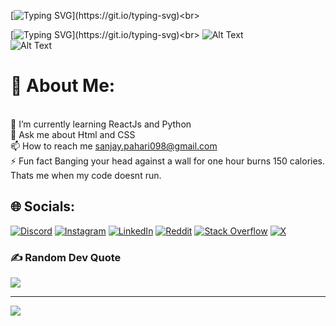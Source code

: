 [![Typing SVG](https://readme-typing-svg.demolab.com/?lines=Welcome+To+Sanjay's+Profile.)](https://git.io/typing-svg)<br>

[![Typing SVG](https://readme-typing-svg.demolab.com/?lines=私のプロフィールへようこそ.)](https://git.io/typing-svg)<br>
![Alt Text](https://media.giphy.com/media/sBHB9Y0s0YuVq/giphy.gif)<br>
![Alt Text](https://i.giphy.com/media/v1.Y2lkPTc5MGI3NjExNzB3Z2dqazNrZGRsN3VmcThzODIwY2wzc2swOWRpNXJ4cG4xcWZyZCZlcD12MV9pbnRlcm5hbF9naWZfYnlfaWQmY3Q9Zw/tHIRLHtNwxpjIFqPdV/giphy.gif)


# 💫 About Me:
<br>    🌱 I’m currently learning ReactJs and Python<br>    💬 Ask me about Html and CSS<br>    📫 How to reach me sanjay.pahari098@gmail.com<br>    ⚡ Fun fact Banging your head against a wall for one hour burns 150 calories. Thats me when my code doesnt run.<br>


## 🌐 Socials:
[![Discord](https://img.shields.io/badge/Discord-%237289DA.svg?logo=discord&logoColor=white)](https://discord.gg/616119320367464452) [![Instagram](https://img.shields.io/badge/Instagram-%23E4405F.svg?logo=Instagram&logoColor=white)](https://instagram.com/sanzay.x) [![LinkedIn](https://img.shields.io/badge/LinkedIn-%230077B5.svg?logo=linkedin&logoColor=white)](https://linkedin.com/in/sanjay-pahari-b85697227/) [![Reddit](https://img.shields.io/badge/Reddit-%23FF4500.svg?logo=Reddit&logoColor=white)](https://reddit.com/user/MeteoraXD) [![Stack Overflow](https://img.shields.io/badge/-Stackoverflow-FE7A16?logo=stack-overflow&logoColor=white)](https://stackoverflow.com/users/24573588) [![X](https://img.shields.io/badge/X-black.svg?logo=X&logoColor=white)](https://x.com/Sanjay23) 




### ✍️ Random Dev Quote
![](https://quotes-github-readme.vercel.app/api?type=horizontal&theme=radical)



---
[![](https://visitcount.itsvg.in/api?id=SanzayXD&icon=0&color=0)](https://visitcount.itsvg.in)

<!-- Proudly created with GPRM ( https://gprm.itsvg.in ) -->
